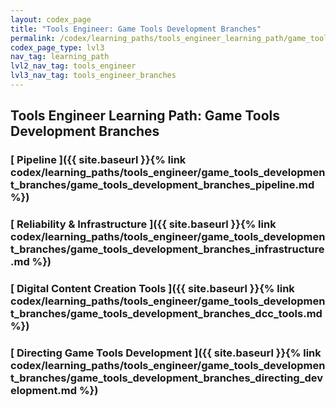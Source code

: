 ```yaml
---
layout: codex_page
title: "Tools Engineer: Game Tools Development Branches"
permalink: /codex/learning_paths/tools_engineer_learning_path/game_tools_development_branches
codex_page_type: lvl3
nav_tag: learning_path
lvl2_nav_tag: tools_engineer
lvl3_nav_tag: tools_engineer_branches 
---
```


## Tools Engineer Learning Path: Game Tools Development Branches

### [ Pipeline ]({{ site.baseurl }}{% link codex/learning_paths/tools_engineer/game_tools_development_branches/game_tools_development_branches_pipeline.md %})

### [ Reliability & Infrastructure ]({{ site.baseurl }}{% link codex/learning_paths/tools_engineer/game_tools_development_branches/game_tools_development_branches_infrastructure.md %})

### [ Digital Content Creation Tools ]({{ site.baseurl }}{% link codex/learning_paths/tools_engineer/game_tools_development_branches/game_tools_development_branches_dcc_tools.md %})

### [ Directing Game Tools Development ]({{ site.baseurl }}{% link codex/learning_paths/tools_engineer/game_tools_development_branches/game_tools_development_branches_directing_development.md %})